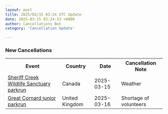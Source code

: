 ```yaml
---
layout: post
title: 2025/03/15 03:24 UTC Update
date: 2025-03-15 03:24:13 +0000
author: Cancellations Bot
category: 'Cancellation Update'

---
```


<h3>New Cancellations</h3>
<div class='hscrollable'>
<table style='width: 100%'>
    <tr>
        <th>Event</th>
        <th>Country</th>
        <th>Date</th>
        <th>Cancellation Note</th>
    </tr>
    <tr>
        <td><a href="https://www.parkrun.ca/sheriffcreekwildlifesanctuary">Sheriff Creek Wildlife Sanctuary parkrun</a></td>
        <td>Canada</td>
        <td>2025-03-15</td>
        <td>Weather</td>
    </tr>
    <tr>
        <td><a href="https://www.parkrun.org.uk/greatcornard-juniors">Great Cornard junior parkrun</a></td>
        <td>United Kingdom</td>
        <td>2025-03-16</td>
        <td>Shortage of volunteers</td>
    </tr>
</table>
</div>
